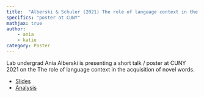 ```yaml
---
title:  "Alberski & Schuler (2021) The role of language context in the acquisition of novel words"
specifics: "poster at CUNY"
mathjax: true
author: 
    - ania
    - katie
category: Poster
---
```



Lab undergrad Ania Alberski is presenting a short talk / poster at CUNY 2021 on the The role of language context in the acquisition of novel words. 

- [Slides]()
- [Analysis](../assets/alberski-schuler-cuny2021-analysis.html)